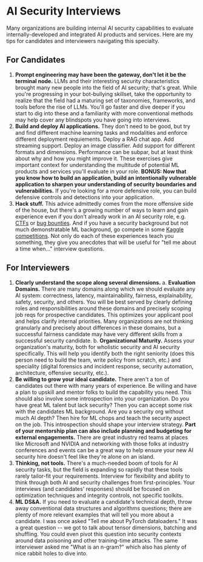 # AI Security Interviews

Many organizations are building internal AI security capabilities to evaluate internally-developed and integrated AI products and services. Here are my tips for candidates and interviewers navigating this specialty.

## For Candidates

1. **Prompt engineering may have been the gateway, don't let it be the terminal node.** LLMs and their interesting security characteristics brought many new people into the field of AI security; that's great. While you're progressing in your bot-bullying skillset, take the opportunity to realize that the field had a maturing set of taxonomies, frameworks, and tools before the rise of LLMs. You'll go faster and dive deeper if you start to dig into these and a familiarity with more conventional methods may help cover any blindspots you have going into interviews.
2. **Build and deploy AI applications.** They don't need to be good, but try and find different machine learning tasks and modalities and enforce different deployment requiements. Deploy a RAG chat app. Add streaming support. Deploy an image classifier. Add support for different formats and dimensions. Performance can be subpar, but at least think about why and how you might improve it. These exercises give important context for understanding the multitude of potential ML products and services you'll evaluate in your role. **BONUS: Now that you know how to build an application, build an intentionally vulnerable application to sharpen your understanding of security boundaries and vulnerabilities.** If you're looking for a more defensive role, you can build defensive controls and detections into your application.
3. **Hack stuff.** This advice admittedly comes from the more offensive side of the house, but there's a growing number of ways to learn and gain experience even if you don't already work in an AI security role, e.g. [CTFs](https://crucible.dreadnode.io/) or [bug bounties](https://huntr.com/). And if you have a security background but not much demonstratable ML background, go compete in some [Kaggle competitions](https://www.kaggle.com/competitions). Not only do each of these experiences teach you something, they give you anecdotes that will be useful for "tell me about a time when..." interview questions.


## For Interviewers

1. **Clearly understand the scope along several dimensions.**
    a.  **Evaluation Domains.** There are many domains along which we should evaluate any AI system: correctness, latency, maintainability, fairness, explainability, safety, security, and others. You will be best served by clearly defining roles and responsibilities around these domains and precisely scoping job reqs for prospective candidates. This optimizes your applicant pool and helps clarify internal priorities. Many organizations are not thinking granularly and precisely about differences in these domains, but a successful fairness candidate may have very different skills from a successful security candidate.
    b.  **Organizational Maturity.** Assess your organization's maturity, both for wholistic security and AI security specifically. This will help you identify both the right seniority (does this person need to build the team, write policy from scratch, etc.) and speciality (digital forensics and incident response, security automation, architecture, offensive security, etc.).
2. **Be willing to grow your ideal candidate.** There aren't a ton of candidates out there with many years of experience. Be willing and have a plan to upskill and mentor folks to build the capability you need. This should also involve some introspection into your organization. Do you have great ML talent but lack security? Then you can accept some risk with the candidates ML background. Are you a security org without much AI depth? Then hire for ML chops and teach the security aspect on the job. This introspection should shape your interview strategy. **Part of your mentorship plan can also include planning and budgeting for external engagements.** There are great industry red teams at places like Microsoft and NVIDIA and networking with those folks at industry conferences and events can be a great way to help ensure your new AI security hire doesn't feel like they're alone on an island.
3. **Thinking, not tools.** There's a much-needed boom of tools for AI security tasks, but the field is expanding so rapidly that these tools rarely tailor-fit your requirements. Interview for flexibility and ability to think through both AI and security challenges from first-principles. Your interviews (and candidates' responses) should be focused on optimization techniques and integrity controls, not specific toolkits.
4. **ML DS&A.** If you need to evaluate a candidate's technical depth, throw away conventional data structures and algorithms questions; there are plenty of more relevant examples that will tell you more about a candidate. I was once asked "Tell me about PyTorch dataloaders." It was a great question -- we got to talk about tensor dimensions, batching and shuffling. You could even pivot this question into security contexts around data poisoning and other training-time attacks. The same interviewer asked me "What is an n-gram?" which also has plenty of nice rabbit holes to dive into. 